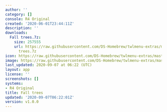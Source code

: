 ```yaml
---
author: ''
category: []
console: R4 Original
created: '2020-06-01T23:44:11Z'
description: ''
downloads:
  Fall trees.7z:
    size: 257555
    url: https://raw.githubusercontent.com/DS-Homebrew/twlmenu-extras/master/_nds/TWiLightMenu/r4menu/themes/Fall
      trees.7z
icon: https://raw.githubusercontent.com/DS-Homebrew/twlmenu-extras/master/unistore/icons/r4.png
image: https://raw.githubusercontent.com/DS-Homebrew/twlmenu-extras/master/unistore/icons/r4.png
last_updated: 2020-09-07 at 06:22 (UTC)
layout: app
license: ''
screenshots: []
systems:
- R4 Original
title: Fall trees
updated: '2020-09-07T06:22:01Z'
version: v1.0.0
---
```

